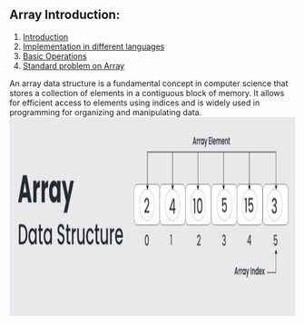 ## Array Introduction:

1. [Introduction](#arrayIntro)
2. [Implementation in different languages]()
3. [Basic Operations]()
4. [Standard problem on Array]()

<div id="arrayIntro">
An array data structure is a fundamental concept in computer science that stores a collection of elements in a contiguous block of memory. It allows for efficient access to elements using indices and is widely used in programming for organizing and manipulating data.
<div align="center">
  <img height="350" width="650" src="./array.JPG"  />
</div>
</div>
